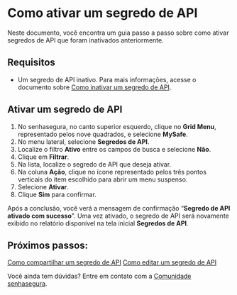 # Como ativar um segredo de API

Neste documento, você encontra um guia passo a passo sobre como ativar segredos de API que foram inativados anteriormente.

## Requisitos

* Um segredo de API inativo. Para mais informações, acesse o documento sobre [Como inativar um segredo de API](/v3-32/docs/pt/how-to-disable-an-api-secret).


## Ativar um segredo de API

1. No senhasegura, no canto superior esquerdo, clique no **Grid Menu**, representado pelos nove quadrados, e selecione **MySafe**.
2. No menu lateral, selecione **Segredos de API**.
3. Localize o filtro **Ativo** entre os campos de busca e selecione **Não**.
5. Clique em **Filtrar**.
6. Na lista, localize o segredo de API que deseja ativar.
7. Na coluna **Ação**, clique no ícone representado pelos três pontos verticais do item escolhido para abrir um menu suspenso.
8. Selecione **Ativar**.
9. Clique **Sim** para confirmar.

Após a conclusão, você verá a mensagem de confirmação “**Segredo de API ativado com sucesso**". Uma vez ativado, o segredo de API será novamente exibido no relatório disponível na tela inicial **Segredos de API**.


## Próximos passos:
[Como compartilhar um segredo de API](/v3-32/docs/pt/mysafe-api-secret-share)
[Como editar um segredo de API](/v3-32/docs/pt/mysafe-api-secret-edit)

Você ainda tem dúvidas? Entre em contato com a [Comunidade senhasegura](https://community.senhasegura.io/).

